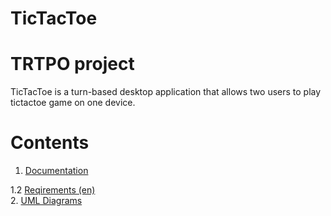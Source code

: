 # TicTacToe
# TRTPO project
TicTacToe is a turn-based desktop application that allows two users to play tictactoe game on one device.

# Contents
1. [Documentation](https://github.com/VladislavTikh/TicTacToe/tree/master/ProjectDocumentation) <br>

  1.2 [Reqirements (en)](https://github.com/VladislavTikh/TicTacToe/blob/master/ProjectDocumentation/SoftwareRequirmentsSpecification%20(en).md) <br>
2. [UML Diagrams](https://github.com/VladislavTikh/TicTacToe/tree/master/Diagrams) <br>
